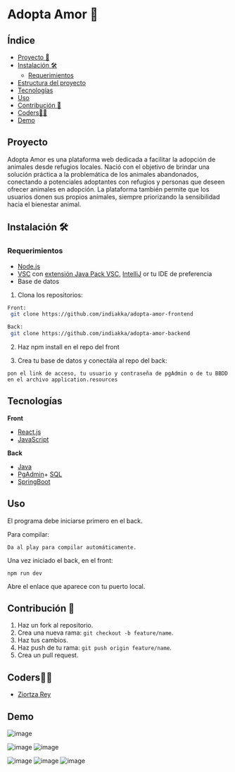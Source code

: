 # Adopta Amor :dog:

## Índice

- [Proyecto 📝](#proyecto-)
- [Instalación 🛠️](#installation-)
    - [Requerimientos](#requerimientos-)
- [Estructura del proyecto](#estructura-del-proyecto-)
- [Tecnologías](#tecnologias-)
- [Uso](#uso-)
- [Contribución 🤝](#contribution-)
- [Coders👩‍💻](#coders-)
- [Demo](#demo-)


## Proyecto 

Adopta Amor es una plataforma web dedicada a facilitar la adopción de animales desde refugios locales. Nació con el objetivo de brindar una solución práctica a la problemática de los animales abandonados, conectando a potenciales adoptantes con refugios y personas que deseen ofrecer animales en adopción. La plataforma también permite que los usuarios donen sus propios animales, siempre priorizando la sensibilidad hacia el bienestar animal.


## Instalación 🛠️

### Requerimientos

- [Node.js](https://nodejs.org/en)
- [VSC](https://www.w3schools.com/java/java_intro.asp) con [extensión Java Pack VSC](vscjava.vscode-java-pack), [IntelliJ](https://www.jetbrains.com/es-es/idea/)  or tu IDE de preferencia
- Base de datos


1. Clona los repositorios:
```bash
Front:
 git clone https://github.com/indiakka/adopta-amor-frontend

Back:
 git clone https://github.com/indiakka/adopta-amor-backend

```

2. Haz npm install en el repo del front

3. Crea tu base de datos y conectála al repo del back:
```
pon el link de acceso, tu usuario y contraseña de pgAdmin o de tu BBDD en el archivo application.resources

```


## Tecnologías

**Front**
- [React.js](https://react.dev/)
- [JavaScript](https://www.w3schools.com/js/js_intro.asp)

**Back**
- [Java](https://www.java.com)
- [PgAdmin](https://www.pgadmin.org/)+ [SQL](https://www.w3schools.com/sql/default.asp)
- [SpringBoot](https://spring.io/projects/spring-boot)



## Uso
El programa debe iniciarse primero en el back.

Para compilar:

```
Da al play para compilar automáticamente.

```

Una vez iniciado el back, en el front:

```
npm run dev
```

Abre el enlace que aparece con tu puerto local.


## Contribución 🤝

1. Haz un fork al repositorio.
2. Crea una nueva rama: `git checkout -b feature/name`.
3. Haz tus cambios.
4. Haz push de tu rama: `git push origin feature/name`.
5. Crea un pull request.


 ## Coders👩‍💻

- [Ziortza Rey](https://github.com/indiakka)


## Demo
![image](https://github.com/user-attachments/assets/fd0b349f-7122-4338-a668-6be840f51aac)

![image](https://github.com/user-attachments/assets/11b1aa70-6cc7-4735-942e-a268d4488a74)
![image](https://github.com/user-attachments/assets/a58a9680-dc4e-4779-b9cb-65894fae2d7c)

![image](https://github.com/user-attachments/assets/935830fa-7d50-49f9-a07b-6d2266bb59a9)
![image](https://github.com/user-attachments/assets/9e224cf2-3a1d-4374-b792-cb2682ed98b5)
![image](https://github.com/user-attachments/assets/dc7eda68-83f4-4dfd-a1ba-b8c18a773a00)


